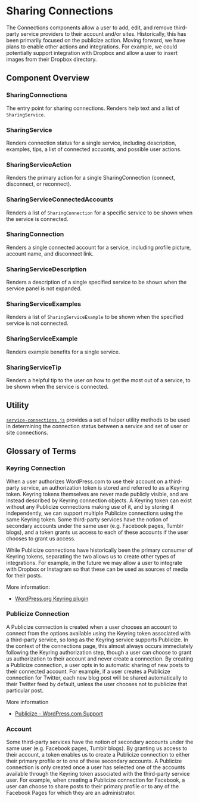 Sharing Connections
===================

The Connections components allow a user to add, edit, and remove third-party service providers to their account and/or sites. Historically, this has been primarily focused on the publicize action. Moving forward, we have plans to enable other actions and integrations. For example, we could potentially support integration with Dropbox and allow a user to insert images from their Dropbox directory.

## Component Overview

### SharingConnections

The entry point for sharing connections. Renders help text and a list of `SharingService`.

### SharingService

Renders connection status for a single service, including description, examples, tips, a list of connected accuonts, and possible user actions.

### SharingServiceAction

Renders the primary action for a single SharingConnection (connect, disconnect, or reconnect).

### SharingServiceConnectedAccounts

Renders a list of `SharingConnection` for a specific service to be shown when the service is connected.

### SharingConnection

Renders a single connected account for a service, including profile picture, account name, and disconnect link.

### SharingServiceDescription

Renders a description of a single specified service to be shown when the service panel is not expanded.

### SharingServiceExamples

Renders a list of `SharingServiceExample` to be shown when the specified service is not connected.

### SharingServiceExample

Renders example benefits for a single service.

### SharingServiceTip

Renders a helpful tip to the user on how to get the most out of a service, to be shown when the service is connected.

## Utility

[`service-connections.js`](./service-connections.js) provides a set of helper utility methods to be used in determining the connection status between a service and set of user or site connections.

## Glossary of Terms

### Keyring Connection

When a user authorizes WordPress.com to use their account on a third-party service, an authorization token is stored and referred to as a Keyring token. Keyring tokens themselves are never made publicly visible, and are instead described by Keyring connection objects. A Keyring token can exist without any Publicize connections making use of it, and by storing it independently, we can support multiple Publicize connections using the same Keyring token. Some third-party services have the notion of secondary accounts under the same user (e.g. Facebook pages, Tumblr blogs), and a token grants us access to each of these accounts if the user chooses to grant us access.

While Publicize connections have historically been the primary consumer of Keyring tokens, separating the two allows us to create other types of integrations. For example, in the future we may allow a user to integrate with Dropbox or Instagram so that these can be used as sources of media for their posts.

More information:
- [WordPress.org Keyring plugin](https://wordpress.org/plugins/keyring/)

### Publicize Connection

A Publicize connection is created when a user chooses an account to connect from the options available using the Keyring token associated with a third-party service, so long as the Keyring service supports Publicize. In the context of the connections page, this almost always occurs immediately following the Keyring authorization step, though a user can choose to grant us authorization to their account and never create a connection. By creating a Publicize connection, a user opts in to automatic sharing of new posts to their connected account. For example, if a user creates a Publicize connection for Twitter, each new blog post will be shared automatically to their Twitter feed by default, unless the user chooses not to publicize that particular post.

More information
- [Publicize - WordPress.com Support](https://wordpress.com/support/publicize/)

### Account

Some third-party services have the notion of secondary accounts under the same user (e.g. Facebook pages, Tumblr blogs). By granting us access to their account, a token enables us to create a Publicize connection to either their primary profile or to one of these secondary accounts. A Publicize connection is only created once a user has selected one of the accounts available through the Keyring token associated with the third-party service user. For example, when creating a Publicize connection for Facebook, a user can choose to share posts to their primary profile or to any of the Facebook Pages for which they are an administrator.
